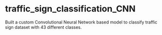 # traffic_sign_classification_CNN
Built a custom Convolutional Neural Network based model to classify traffic sign dataset with 43 different classes.
